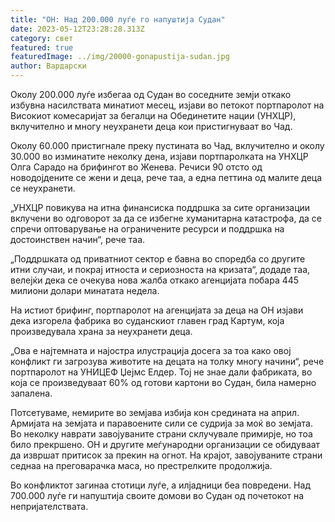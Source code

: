 ```yaml
---
title: "ОН: Над 200.000 луѓе го напуштија Судан"
date: 2023-05-12T23:28:28.313Z
category: свет
featured: true
featuredImage: ../img/20000-gonapustija-sudan.jpg
author: Вардарски
---
```

Околу 200.000 луѓе избегаа од Судан во соседните земји откако избувна насилствата минатиот месец, изјави во петокот портпаролот на Високиот комесаријат за бегалци на Обединетите нации (УНХЦР), вклучително и многу неухранети деца кои пристигнуваат во Чад.

Околу 60.000 пристигнале преку пустината во Чад, вклучително и околу 30.000 во изминатите неколку дена, изјави портпаролката на УНХЦР Олга Сарадо на брифингот во Женева. Речиси 90 отсто од новодојдените се жени и деца, рече таа, а една петтина од малите деца се неухранети.

„УНХЦР повикува на итна финансиска поддршка за сите организации вклучени во одговорот за да се избегне хуманитарна катастрофа, да се спречи оптоварување на ограничените ресурси и поддршка на достоинствен начин“, рече таа.

„Поддршката од приватниот сектор е бавна во споредба со другите итни случаи, и покрај итноста и сериозноста на кризата“, додаде таа, велејќи дека се очекува нова жалба откако агенцијата побара 445 милиони долари минатата недела.

На истиот брифинг, портпаролот на агенцијата за деца на ОН изјави дека изгорела фабрика во суданскиот главен град Картум, која произведувала храна за неухранети деца.

„Ова е најтемната и најостра илустрација досега за тоа како овој конфликт ги загрозува животите на децата на толку многу начини“, рече портпаролот на УНИЦЕФ Џејмс Елдер. Тој не знае дали фабриката, во која се произведуваат 60% од готови картони во Судан, била намерно запалена.

Потсетуваме, немирите во земјава избија кон средината на април. Армијата на земјата и паравоените сили се судрија за моќ во земјата. Во неколку наврати завојуваните страни склучувале примирје, но тоа било прекршено. ОН и другите меѓународни организации се обидуваат да извршат притисок за прекин на огнот. На крајот, завојуваните страни седнаа на преговарачка маса, но престрелките продолжија.

Во конфликтот загинаа стотици луѓе, а илјадници беа повредени. Над 700.000 луѓе ги напуштија своите домови во Судан од почетокот на непријателствата.